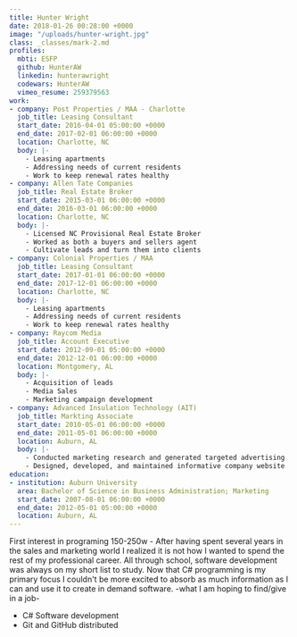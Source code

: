 ```yaml
---
title: Hunter Wright
date: 2018-01-26 00:28:00 +0000
image: "/uploads/hunter-wright.jpg"
class: _classes/mark-2.md
profiles:
  mbti: ESFP
  github: HunterAW
  linkedin: hunterawright
  codewars: HunterAW
  vimeo_resume: 259379563
work:
- company: Post Properties / MAA - Charlotte
  job_title: Leasing Consultant
  start_date: 2016-04-01 05:00:00 +0000
  end_date: 2017-02-01 06:00:00 +0000
  location: Charlotte, NC
  body: |-
    - Leasing apartments
    - Addressing needs of current residents
    - Work to keep renewal rates healthy
- company: Allen Tate Companies
  job_title: Real Estate Broker
  start_date: 2015-03-01 06:00:00 +0000
  end_date: 2016-03-01 06:00:00 +0000
  location: Charlotte, NC
  body: |-
    - Licensed NC Provisional Real Estate Broker
    - Worked as both a buyers and sellers agent
    - Cultivate leads and turn them into clients
- company: Colonial Properties / MAA
  job_title: Leasing Consultant
  start_date: 2017-01-01 06:00:00 +0000
  end_date: 2017-12-01 06:00:00 +0000
  location: Charlotte, NC
  body: |-
    - Leasing apartments
    - Addressing needs of current residents
    - Work to keep renewal rates healthy
- company: Raycom Media
  job_title: Account Executive
  start_date: 2012-09-01 05:00:00 +0000
  end_date: 2012-12-01 06:00:00 +0000
  location: Montgomery, AL
  body: |-
    - Acquisition of leads
    - Media Sales
    - Marketing campaign development
- company: Advanced Insulation Technology (AIT)
  job_title: Markting Associate
  start_date: 2010-05-01 06:00:00 +0000
  end_date: 2011-05-01 06:00:00 +0000
  location: Auburn, AL
  body: |-
    - Conducted marketing research and generated targeted advertising
    - Designed, developed, and maintained informative company website
education:
- institution: Auburn University
  area: Bachelor of Science in Business Administration; Marketing
  start_date: 2007-08-01 06:00:00 +0000
  end_date: 2012-05-01 05:00:00 +0000
  location: Auburn, AL
---
```


First interest in programing 150-250w - After having spent several years in the sales and marketing world I realized it is not how I wanted to spend the rest of my professional career. All through school, software development was always on my short list to study. Now that C# programming is my primary focus I couldn't be more excited to absorb as much information as I can and use it to create in demand software. -what I am hoping to find/give in a job-

- C# Software development
- Git and GitHub distributed

